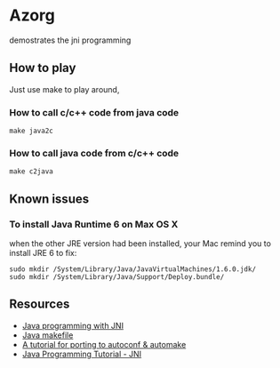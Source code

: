 # Azorg
demostrates the jni programming

## How to play
Just use make to play around, 

### How to call c/c++ code from java code
```shell
make java2c
```

### How to call java code from c/c++ code
```shell
make c2java
```

## Known issues
### To install Java Runtime 6 on Max OS X 
when the other JRE version had been installed, your Mac remind you to install JRE 6
to fix: 
```shell
sudo mkdir /System/Library/Java/JavaVirtualMachines/1.6.0.jdk/
sudo mkdir /System/Library/Java/Support/Deploy.bundle/
```

## Resources
* [Java programming with JNI](http://www.cs.swarthmore.edu/~newhall/unixhelp/javamakefiles.html)
* [Java makefile](http://www.cs.swarthmore.edu/~newhall/unixhelp/javamakefiles.html)
* [A tutorial for porting to autoconf & automake](http://mij.oltrelinux.com/devel/autoconf-automake/) 
* [Java Programming Tutorial - JNI](https://www3.ntu.edu.sg/home/ehchua/programming/java/JavaNativeInterface.html)

